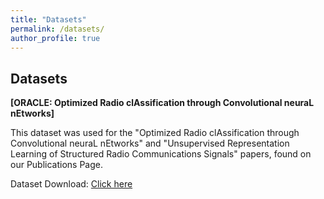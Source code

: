```yaml
---
title: "Datasets"
permalink: /datasets/
author_profile: true
---
```


## Datasets

<b>[ORACLE: Optimized Radio clAssification through Convolutional neuraL nEtworks]
</b> <br>


This dataset was used for the "Optimized Radio clAssification through Convolutional neuraL nEtworks" and "Unsupervised Representation Learning of Structured Radio Communications Signals" papers, found on our Publications Page.

Dataset Download: <a href=""> Click here </a>








